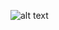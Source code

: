 ![alt text](https://github.com/rakkaalhazimi/DataScience/blob/master/Product_Trend_Analysis/Product_trend.png)
